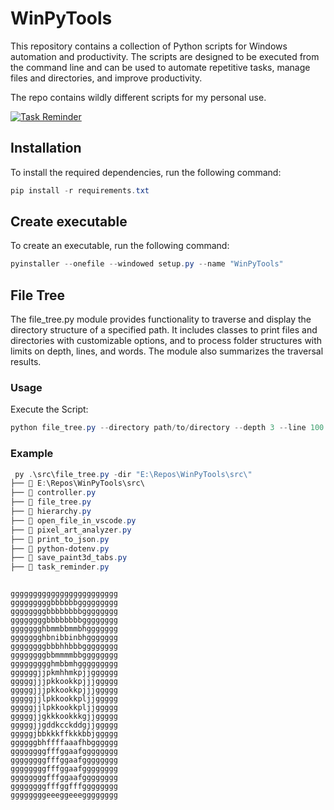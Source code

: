 # WinPyTools

This repository contains a collection of Python scripts for Windows automation and productivity. The scripts are designed to be executed from the command line and can be used to automate repetitive tasks, manage files and directories, and improve productivity.

The repo contains wildly different scripts for my personal use.

<!-- Showcase res/taskreminder.gif -->
[![Task Reminder](res/taskreminder.gif)](src/task_reminder.py)

## Installation

To install the required dependencies, run the following command:

```ps1
pip install -r requirements.txt
```

## Create executable

To create an executable, run the following command:

```ps1
pyinstaller --onefile --windowed setup.py --name "WinPyTools"
```

## File Tree

The file_tree.py module provides functionality to traverse and display the directory structure of a specified path. It includes classes to print files and directories with customizable options, and to process folder structures with limits on depth, lines, and words. The module also summarizes the traversal results.

### Usage

Execute the Script:

```ps1
python file_tree.py --directory path/to/directory --depth 3 --line 100 --word 500
```

### Example

```ps1
 py .\src\file_tree.py -dir "E:\Repos\WinPyTools\src\"
├── 📁 E:\Repos\WinPyTools\src\
├── 📄 controller.py
├── 📄 file_tree.py
├── 📄 hierarchy.py
├── 📄 open_file_in_vscode.py
├── 📄 pixel_art_analyzer.py
├── 📄 print_to_json.py
├── 📄 python-dotenv.py
├── 📄 save_paint3d_tabs.py
├── 📄 task_reminder.py
```

<!-- Heni -->

```plaintext

gggggggggggggggggggggggg
gggggggggbbbbbbggggggggg
ggggggggbbbbbbbbgggggggg
ggggggggbbbbbbbbgggggggg
ggggggghbmmbbmmbhggggggg
ggggggghbnibbinbhggggggg
ggggggggbbbhhbbbgggggggg
ggggggggbbmmmmbbgggggggg
ggggggggghmbbmhggggggggg
ggggggjjpkmhhmkpjjgggggg
gggggjjjpkkookkpjjjggggg
gggggjjjpkkookkpjjjggggg
gggggjjlpkkookkpljjggggg
gggggjjlpkkookkpljjggggg
gggggjjgkkkookkkgjjggggg
gggggjjgddkcckddgjjggggg
gggggjbbkkkffkkkbbjggggg
ggggggbhffffaaafhbgggggg
ggggggggfffggaafgggggggg
ggggggggfffggaafgggggggg
ggggggggfffggaafgggggggg
ggggggggfffggaafgggggggg
ggggggggfffggfffgggggggg
ggggggggeeeggeeegggggggg

```
